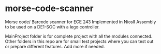 # morse-code-scanner
Morse code/ Barcode scanner for ECE 243
Implemented in NiosII Assembly to be used on a DE1-SOC with a lego controller.

MainProject folder is for complete project with all the modules connected.
Other folders in this repo are for small test projects where you can test out or prepare different features.
Add more if needed.
